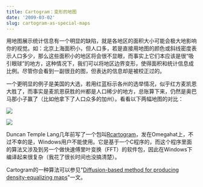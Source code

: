 ```yaml
---
title: Cartogram：变形的地图
date: '2009-03-02'
slug: cartogram-as-special-maps
---
```


用地图展示统计信息有一个明显的缺陷，就是各地区的面积大小可能会极大地影响你的视觉。如：北京上海面积小，但人口多，若是直接用地图的颜色或斜线密度表示人口多少，那么这些面积小的地区将会很不显眼，而事实上它们本应该是很“吸引眼球”的地方，这种情况下，我们可以将地区边界变形，使得面积和统计信息成比例。尽管你会看到一副很丑的图，但表达的信息却是被校正过的。

一个更明显的例子是美国的大选，若用红蓝标示各州的选举情况，似乎红方麦凯恩大胜了，而事实是麦凯恩获胜的州都是人口稀少的地方，总账算下来，仍然是奥巴马那小子赢了（比如他拿下了人口众多的加州）。看看以下两幅地图的对比：

[![](https://user-images.githubusercontent.com/163582/50254969-b14ba780-03b5-11e9-8e26-589225d891fd.png)](http://www-personal.umich.edu/~mejn/election/2008/statemapredbluer1024.png)

[![](https://user-images.githubusercontent.com/163582/50254989-be689680-03b5-11e9-94a7-a30644e30cb1.png)](http://www-personal.umich.edu/~mejn/election/2008/statepopredblue1024.png)

Duncan Temple Lang几年前写了一个包叫[Rcartogram](http://www.omegahat.org/Rcartogram/)，发在Omegahat上，不过不幸的是，Windows用户不能使用。它是基于一个C程序的，而这个程序里面的算法又涉及到另一个做快速傅里叶变换（FFT）的软件包，因此在Windows下编译起来很复杂（我花了很长时间也没搞清楚）。

Cartogram的一种算法可以参见"[Diffusion-based method for producing density-equalizing maps](http://www.pnas.org/content/101/20/7499.abstract)"一文。
